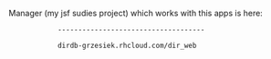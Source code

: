 Manager (my jsf sudies project) which works with this apps is here:
                
				------------------------------------

				dirdb-grzesiek.rhcloud.com/dir_web

